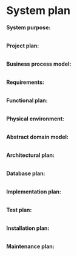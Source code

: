 # System plan

__System purpose:__
<br> </br>



__Project plan:__
<br> </br>



__Business process model:__
<br> </br>




__Requirements:__
<br> </br>




__Functional plan:__
<br> </br>




__Physical environment:__
<br> </br>




__Abstract domain model:__
<br> </br>




__Architectural plan:__
<br> </br>




__Database plan:__
<br> </br>




__Implementation plan:__
<br> </br>




__Test plan:__
<br> </br>




__Installation plan:__
<br> </br>




__Maintenance plan:__
<br> </br>












